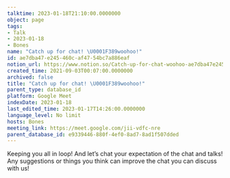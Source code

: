 ```yaml
---
talktime: 2023-01-18T21:10:00.0000000
object: page
tags:
- Talk
- 2023-01-18
- Bones
name: "Catch up for chat! \U0001F389woohoo!"
id: ae7dba47-e245-460c-af47-54bc7a886eaf
notion_url: https://www.notion.so/Catch-up-for-chat-woohoo-ae7dba47e245460caf4754bc7a886eaf
created_time: 2021-09-03T00:07:00.0000000
archived: false
title: "Catch up for chat! \U0001F389woohoo!"
parent_type: database_id
platform: Google Meet
indexDate: 2023-01-18
last_edited_time: 2023-01-17T14:26:00.0000000
language_level: No limit
hosts: Bones
meeting_link: https://meet.google.com/jii-vdfc-nre
parent_database_id: e9339446-880f-4ef0-8ad7-8ad1f507dded
---
```


Keeping you all in loop! And let’s chat your expectation of the chat and talks!
Any suggestions or things you think can improve the chat you can discuss with us!





